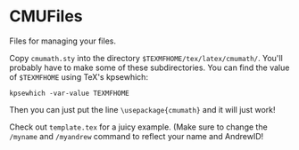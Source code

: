 CMUFiles
========

Files for managing your files.


Copy `cmumath.sty` into the directory `$TEXMFHOME/tex/latex/cmumath/`. You'll probably have to make some of these subdirectories.
You can find the value of `$TEXMFHOME` using TeX's kpsewhich:

    kpsewhich -var-value TEXMFHOME

Then you can just put the line `\usepackage{cmumath}` and it will just work!

Check out `template.tex` for a juicy example.
(Make sure to change the `/myname` and `/myandrew` command to reflect your name and AndrewID!